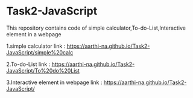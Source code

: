 # Task2-JavaScript
This repository contains code of simple calculator,To-do-List,Interactive element in a webpage


1.simple calculator link : https://aarthi-na.github.io/Task2-JavaScript/simple%20calc

2.To-do-List link : https://aarthi-na.github.io/Task2-JavaScript/To%20do%20List

3.Interactive element in webpage link : https://aarthi-na.github.io/Task2-JavaScript/
